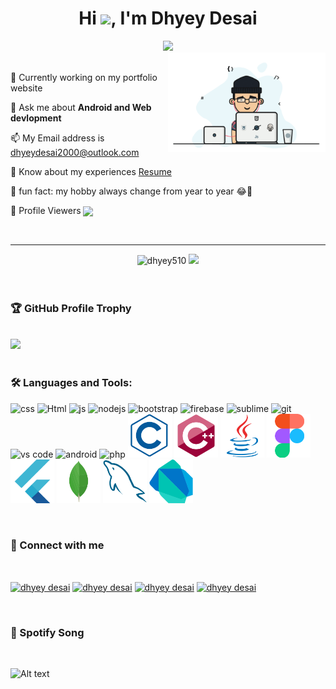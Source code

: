 <h1 align='center'>Hi <img src="https://github.com/TheDudeThatCode/TheDudeThatCode/blob/master/Assets/Hi.gif" width="30px"/>, I'm Dhyey Desai</h1>
<div align="center">
 <a href="https://git.io/typing-svg">
   <img src="https://readme-typing-svg.herokuapp.com?color=%23F70F0F&size=23&width=650&lines=I'm+passionate+about+android+and+web+development">
</a>
</div>
<img width="50%" align="right" alt="Github" src="chill scene.gif" /> 
<br>

 📌 Currently working on my portfolio website

 💬 Ask me about <b>Android and Web devlopment</b>

 📫 My Email address is dhyeydesai2000@outlook.com
 
 📄 Know about my experiences <a href='https://drive.google.com/file/d/1BVOLPEFLXX-sQQXg30MY7GPFt8Yw1K9C/view?usp=sharing'>Resume</a>

 🤣 fun fact: my hobby always change from year to year 😂🕺
 
 👀 Profile Viewers  <img src='https://profile-counter.glitch.me/dhyey510/count.svg' height='20' align='center'>

<br>
<hr>

<div align='center'>
 <img src="https://github-readme-stats.vercel.app/api/top-langs?username=dhyey510&show_icons=true&locale=en&layout=compact" alt="dhyey510" height='200'>
 <img src='https://github-readme-stats.vercel.app/api?username=dhyey510&show_icons=true&theme=dracula' height='200'>
</div>

<br>
<br>

<h3>🏆 GitHub Profile Trophy</h3><br>
<a href="https://github.com/ryo-ma/github-profile-trophy">
   <img src="https://github-profile-trophy.vercel.app/?username=dhyey510&margin-h=15&margin-w=15">
</a>
<br>
<br>

<h3 align="left">🛠️ Languages and Tools:</h3>
<p align="left"> 
 <img src="https://media.giphy.com/media/fsEaZldNC8A1PJ3mwp/giphy.gif/200w.webp" width="70" alt='css'>
 <img src="https://media.giphy.com/media/XAxylRMCdpbEWUAvr8/giphy.gif/200w.webp" width='70' alt='Html'>
 <img src="https://media.giphy.com/media/ln7z2eWriiQAllfVcn/giphy.gif/200w.webp" width='70' alt="js">
 <img src="https://media.giphy.com/media/kdFc8fubgS31b8DsVu/giphy.gif/200w.webp" width='70' alt="nodejs">
 <img src='https://media.giphy.com/media/Sr8xDpMwVKOHUWDVRD/giphy.gif/200w.webp' width='70' alt='bootstrap'>
 <img src='https://media.giphy.com/media/Ri2TUcKlaOcaDBxFpY/giphy.gif/200w.webp' width='70' alt='firebase'>
 <img src='https://media.giphy.com/media/jnDKffgCfGYOp6cMTK/giphy.gif/200w.webp' width='70' alt='sublime'>
 <img src='https://media.giphy.com/media/kH1DBkPNyZPOk0BxrM/giphy.gif/200w.webp' width='70' alt='git'>
 <img src='https://media.giphy.com/media/IdyAQJVN2kVPNUrojM/giphy.gif/200w.webp' width='70' alt='vs code'>
 <img src='https://media.giphy.com/media/UQJlZ2OcaCA2RLfGiZ/giphy.gif/200w.webp' width='70' alt='android'>
 <img src='https://media.giphy.com/media/JqDcpPX8vWahUny0pE/giphy.gif/200w.webp' width='70' alt='php'>
 <img src='c-line.svg' width='70' alt='c'>
 <img src='cplusplus-original.svg' width='70' alt='c++'>
 <img src='java-original.svg' width='70' alt='java'>
 <img src='figma-original.svg' width='70' alt='figma'>
 <img src='flutter-original.svg' width='70' alt='flutter'>
 <img src='mongodb-original.svg' width='70' alt='mongodb'>
 <img src='mysql-original.svg' width='70' alt='mysql'>
 <img src='dart-original.svg' width='70' alt='dart'>
</p>
<br>

<h3>📱 Connect with me</h3>
<br>
 <p align="left">
 <a href="https://www.linkedin.com/in/dhyey-desai-178187182/" target="blank"><img align="center" src="https://cdn.jsdelivr.net/npm/simple-icons@3.0.1/icons/linkedin.svg" alt="dhyey desai" height="30" width="40" /></a>
 <a href="https://www.facebook.com/dhyey.510/" target="blank"><img align="center" src="https://cdn.jsdelivr.net/npm/simple-icons@3.0.1/icons/facebook.svg" alt="dhyey desai"  height="30" width="40" /></a>
 <a href="https://www.instagram.com/d.h.y.e.y._" target="blank"><img align="center" src="https://cdn.jsdelivr.net/npm/simple-icons@3.0.1/icons/instagram.svg" alt="dhyey desai" height="30" width="40" /></a>
 <a href="https://www.quora.com/profile/Desai-Dhyey" target="blank"><img align="center" src="https://cdn.jsdelivr.net/npm/simple-icons@3.0.1/icons/quora.svg" alt="dhyey desai" height="30" width="40" /></a>
</p>

<br>

<h3>🎵 Spotify Song</h3>
<br>

![Alt text](https://spotify-recently-played-readme.vercel.app/api?user=31qarovceb6qs4yds5ocnr7bggfq&count=1)



